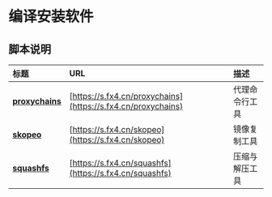 # 编译安装软件

## 脚本说明

| **标题** | **URL** | **描述** |
|:---|:---|:---|
| [**proxychains**](proxychains.sh) | [https://s.fx4.cn/proxychains](https://s.fx4.cn/proxychains) | 代理命令行工具 |
| [**skopeo**](skopeo.sh) | [https://s.fx4.cn/skopeo](https://s.fx4.cn/skopeo) | 镜像复制工具 |
| [**squashfs**](squashfs.sh) | [https://s.fx4.cn/squashfs](https://s.fx4.cn/squashfs) | 压缩与解压工具 |
